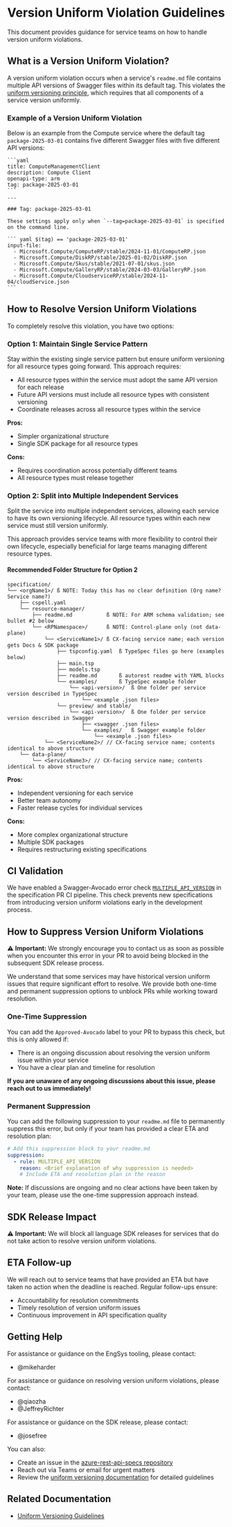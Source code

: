 
# Version Uniform Violation Guidelines

This document provides guidance for service teams on how to handle version uniform violations.

## What is a Version Uniform Violation?

A version uniform violation occurs when a service's `readme.md` file contains multiple API versions of Swagger files within its default tag. This violates the [uniform versioning principle](./uniform-versioning.md), which requires that all components of a service version uniformly.

### Example of a Version Uniform Violation

Below is an example from the Compute service where the default tag `package-2025-03-01` contains five different Swagger files with five different API versions:

~~~
```yaml
title: ComputeManagementClient
description: Compute Client
openapi-type: arm
tag: package-2025-03-01
``` 
...

### Tag: package-2025-03-01

These settings apply only when `--tag=package-2025-03-01` is specified on the command line.

``` yaml $(tag) == 'package-2025-03-01'
input-file:
  - Microsoft.Compute/ComputeRP/stable/2024-11-01/ComputeRP.json
  - Microsoft.Compute/DiskRP/stable/2025-01-02/DiskRP.json
  - Microsoft.Compute/Skus/stable/2021-07-01/skus.json
  - Microsoft.Compute/GalleryRP/stable/2024-03-03/GalleryRP.json
  - Microsoft.Compute/CloudserviceRP/stable/2024-11-04/cloudService.json
```
~~~


## How to Resolve Version Uniform Violations

To completely resolve this violation, you have two options:

### Option 1: Maintain Single Service Pattern

Stay within the existing single service pattern but ensure uniform versioning for all resource types going forward. This approach requires:

- All resource types within the service must adopt the same API version for each release
- Future API versions must include all resource types with consistent versioning
- Coordinate releases across all resource types within the service

**Pros:** 
- Simpler organizational structure
- Single SDK package for all resource types

**Cons:** 
- Requires coordination across potentially different teams
- All resource types must release together

### Option 2: Split into Multiple Independent Services

Split the service into multiple independent services, allowing each service to have its own versioning lifecycle. All resource types within each new service must still version uniformly.

This approach provides service teams with more flexibility to control their own lifecycle, especially beneficial for large teams managing different resource types.

#### Recommended Folder Structure for Option 2

```
specification/
└── <orgName1>/	ß NOTE: Today this has no clear definition (Org name? Service name?)
    ├── cspell.yaml
    └── resource-manager/
        ├── readme.md			ß NOTE: For ARM schema validation; see bullet #2 below
        └── <RPNamespace>/		ß NOTE: Control-plane only (not data-plane) 
            └── <ServiceName1>/	ß CX-facing service name; each version gets Docs & SDK package
                ├── tspconfig.yaml	ß TypeSpec files go here (examples below)
                ├── main.tsp
                ├── models.tsp
                ├── readme.md		ß autorest readme with YAML blocks
                └── examples/		ß TypeSpec example folder
                    └── <api-version>/	ß One folder per service version described in TypeSpec
                        └── <example .json files> 
                └── preview/ and stable/
                    └── <api-version>/	ß One folder per service version described in Swagger
                        ├── <swagger .json files>
                        └── examples/	ß Swagger example folder
                            └── <example .json files>
            └── <ServiceName2>/	// CX-facing service name; contents identical to above structure
    └── data-plane/
        └── <ServiceName3>/	// CX-facing service name; contents identical to above structure

```
**Pros:**
- Independent versioning for each service
- Better team autonomy
- Faster release cycles for individual services

**Cons:**
- More complex organizational structure
- Multiple SDK packages
- Requires restructuring existing specifications

## CI Validation 

We have enabled a Swagger-Avocado error check [`MULTIPLE_API_VERSION`](https://github.com/azure/avocado?tab=readme-ov-file#multiple_api_version) in the specification PR CI pipeline. This check prevents new specifications from introducing version uniform violations early in the development process.

## How to Suppress Version Uniform Violations

⚠️ **Important:** We strongly encourage you to contact us as soon as possible when you encounter this error in your PR to avoid being blocked in the subsequent SDK release process.

We understand that some services may have historical version uniform issues that require significant effort to resolve. We provide both one-time and permanent suppression options to unblock PRs while working toward resolution.

### One-Time Suppression

You can add the `Approved-Avocado` label to your PR to bypass this check, but this is only allowed if:
- There is an ongoing discussion about resolving the version uniform issue within your service
- You have a clear plan and timeline for resolution

**If you are unaware of any ongoing discussions about this issue, please reach out to us immediately!**

### Permanent Suppression

You can add the following suppression to your `readme.md` file to permanently suppress this error, but only if your team has provided a clear ETA and resolution plan:

```yaml
# Add this suppression block to your readme.md
suppression:
  - rule: MULTIPLE_API_VERSION
    reason: <Brief explanation of why suppression is needed>
    # Include ETA and resolution plan in the reason
```

**Note:** If discussions are ongoing and no clear actions have been taken by your team, please use the one-time suppression approach instead.

## SDK Release Impact

⚠️ **Important:**  We will block all language SDK releases for services that do not take action to resolve version uniform violations. 

## ETA Follow-up

We will reach out to service teams that have provided an ETA but have taken no action when the deadline is reached. Regular follow-ups ensure:

- Accountability for resolution commitments
- Timely resolution of version uniform issues
- Continuous improvement in API specification quality

## Getting Help

For assistance or guidance on the EngSys tooling, please contact:
- @mikeharder

For assistance or guidance on resolving version uniform violations, please contact:
- @qiaozha
- @JeffreyRichter

For assistance or guidance on the SDK release, please contact:
- @josefree

You can also:
- Create an issue in the [azure-rest-api-specs repository](https://github.com/Azure/azure-rest-api-specs/issues)
- Reach out via Teams or email for urgent matters
- Review the [uniform versioning documentation](./uniform-versioning.md) for detailed guidelines

## Related Documentation

- [Uniform Versioning Guidelines](./uniform-versioning.md)
